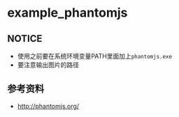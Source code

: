 # example_phantomjs

## NOTICE
 - 使用之前要在系统环境变量PATH里面加上`phantomjs.exe`
 - 要注意输出图片的路径

## 参考资料
 - http://phantomjs.org/